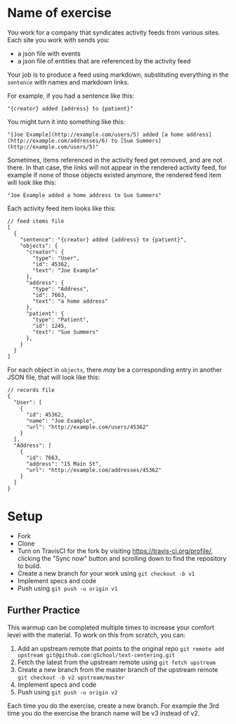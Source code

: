 # Name of exercise

You work for a company that syndicates activity feeds from various sites.  Each site you work with sends you:

* a json file with events
* a json file of entities that are referenced by the activity feed

Your job is to produce a feed using markdown, substituting everything in the `sentence` with names and markdown links.

For example, if you had a sentence like this:

    "{creator} added {address} to {patient}"

You might turn it into something like this:

    "[Joe Example](http://example.com/users/5) added [a home address](http://example.com/addresses/6) to [Sue Summers](http://example.com/users/5)"

Sometimes, items referenced in the activity feed get removed, and are not there.  In that case, the links will not
appear in the rendered activity feed, for example if none of those objects existed anymore, the rendered feed item
will look like this:

    "Joe Example added a home address to Sue Summers"

Each activity feed item looks like this:

    // feed items file
    [
      {
        "sentence": "{creator} added {address} to {patient}",
        "objects": {
          "creator": {
            "type": "User",
            "id": 45362,
            "text": "Joe Example"
          },
          "address": {
            "type": "Address",
            "id": 7663,
            "text": "a home address"
          },
          "patient": {
            "type": "Patient",
            "id": 1245,
            "text": "Sue Summers"
          },
        }
      }
    ]

For each object in `objects`, there *may* be a corresponding entry in another JSON file, that will look like this:

    // records file
    {
      "User": [
        {
          "id": 45362,
          "name": "Joe Example",
          "url": "http://example.com/users/45362"
        }
      ],
      "Address": [
        {
          "id": 7663,
          "address": "15 Main St",
          "url": "http://example.com/addresses/45362"
        }
      ]
    }

# Setup

* Fork
* Clone
* Turn on TravisCI for the fork by
  visiting https://travis-ci.org/profile/<github user name>, clicking the "Sync now" button
  and scrolling down to find the repository to build.
* Create a new branch for your work using `git checkout -b v1`
* Implement specs and code
* Push using `git push -u origin v1`

## Further Practice

This warmup can be completed multiple times to increase your comfort level with the material.
To work on this from scratch, you can:

1. Add an upstream remote that points to the original repo `git remote add upstream git@github.com:gSchool/text-centering.git`
1. Fetch the latest from the upstream remote using `git fetch upstream`
1. Create a new branch from the master branch of the upstream remote `git checkout -b v2 upstream/master`
1. Implement specs and code
1. Push using `git push -u origin v2`

Each time you do the exercise, create a new branch. For example the 3rd time you do the exercise the branch
name will be v3 instead of v2.

